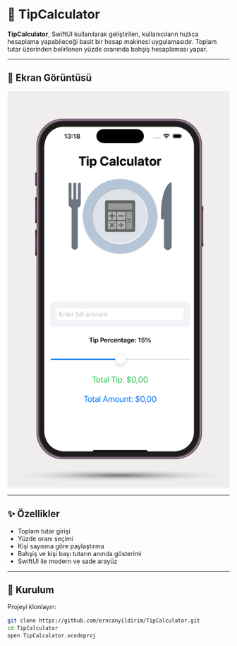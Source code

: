 # 🧾 TipCalculator

**TipCalculator**, SwiftUI kullanılarak geliştirilen, kullanıcıların hızlıca hesaplama yapabileceği basit bir hesap makinesi uygulamasıdır. Toplam tutar üzerinden belirlenen yüzde oranında bahşiş hesaplaması yapar.

---

## 📱 Ekran Görüntüsü

![Uygulama Ekranı](TipCalculator/Screenshots/TipCalcBkg1.png)

---

## ✨ Özellikler

- Toplam tutar girişi
- Yüzde oranı seçimi
- Kişi sayısına göre paylaştırma
- Bahşiş ve kişi başı tutarın anında gösterimi
- SwiftUI ile modern ve sade arayüz

---

## 🚀 Kurulum

Projeyi klonlayın:

```bash
git clone https://github.com/erncanyildirim/TipCalculator.git
cd TipCalculator
open TipCalculator.xcodeproj
